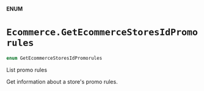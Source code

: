 **ENUM**

# `Ecommerce.GetEcommerceStoresIdPromorules`

```swift
enum GetEcommerceStoresIdPromorules
```

List promo rules

Get information about a store's promo rules.
